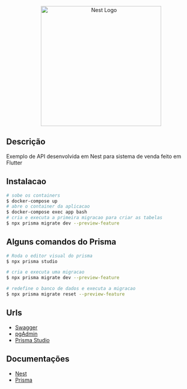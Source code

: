 <p align="center">
  <a href="http://nestjs.com/" target="blank"><img src="https://repository-images.githubusercontent.com/160067449/cdc5a000-b305-11e9-9f4e-e2273bfb33fe" width="320" alt="Nest Logo" /></a>
</p>

## Descrição

Exemplo de API desenvolvida em Nest para sistema de venda feito em Flutter

## Instalacao

```bash
# sobe os containers
$ docker-compose up
# abre o container da aplicacao
$ docker-compose exec app bash
# cria e executa a primeira migracao para criar as tabelas
$ npx prisma migrate dev --preview-feature
```

## Alguns comandos do Prisma

```bash
# Roda o editor visual do prisma
$ npx prisma studio

# cria e executa uma migracao
$ npx prisma migrate dev --preview-feature

# redefine o banco de dados e executa a migracao
$ npx prisma migrate reset --preview-feature
```

## Urls

- [Swagger](http://localhost:3000/api/)
- [pgAdmin](http://localhost:9000/)
- [Prisma Studio](http://localhost:5555/)

## Documentações

- [Nest](https://nestjs.com/)
- [Prisma](https://www.prisma.io/)
